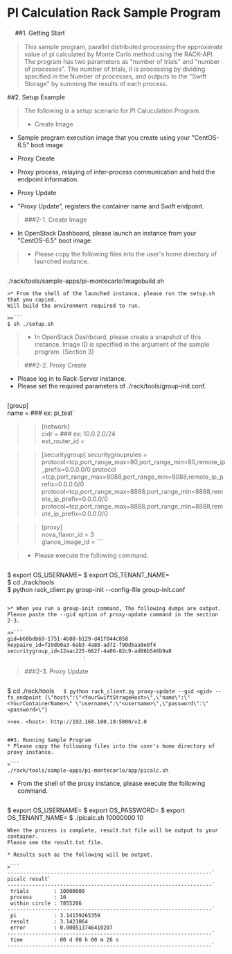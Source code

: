# PI Calculation Rack Sample Program 
　
##1. Getting Start

>This sample program, parallel distributed processing the approximate value of pi calculated by Monte Carlo method using the RACK-API.  
The program has two parameters as "number of trials" and "number of processes".
The number of trials, it is processing by dividing specified in the Number of processes, and outputs to the "Swift Storage" by summing the results of each process.

##2. Setup Example

>The following is a setup scenario for PI Caluculation Program.
>* Create Image  
 - Sample program execution image that you create using your "CentOS-6.5" boot image.
* Proxy Create
 - Proxy process, relaying of inter-process communication and hold the endpoint information.
* Proxy Update  
 - "Proxy Update", registers the container name and Swift endpoint.

>###2-1. Create Image 
* In OpenStack Dashboard, please launch an instance from your "CentOS-6.5" boot image.  

>* Please copy the following files into the user's home directory of launched instance.  

>>```
./rack/tools/sample-apps/pi-montecarlo/imagebuild.sh
```
>* From the shell of the launched instance, please run the setup.sh that you copied. 
Will build the environment required to run.

>>```
$ sh ./setup.sh  
```
>* In OpenStack Dashboard, please create a snapshot of this instance.
Image ID is specified in the argument of the sample program. 
(Section 3)  

>###2-2. Proxy Create
* Please log in to Rack-Server instance.
* Please set the required parameters of ./rack/tools/group-init.conf.  

>>```
[group]  
name = <AnyValue> ### ex: pi_test`  

>>[network]  
cidr = <AnyValue> ### ex: 10.0.2.0/24  
ext_router_id = <YourRooterId>

>>[securitygroup]
securitygrouprules = protocol=tcp,port_range_max=80,port_range_min=80,remote_ip_prefix=0.0.0.0/0 protocol =tcp,port_range_max=8088,port_range_min=8088,remote_ip_prefix=0.0.0.0/0  protocol=tcp,port_range_max=8888,port_range_min=8888,remote_ip_prefix=0.0.0.0/0  protocol=tcp,port_range_max=8888,port_range_min=8888,remote_ip_prefix=0.0.0.0/0  

>>[proxy]  
nova_flavor_id = 3  
glance_image_id = <ProxyImageId>```

>* Please execute the following command.  

>>```
$ export OS_USERNAME=<UserName>
$ export OS_TENANT_NAME=<YourOpenstackTenantName>  
$ cd ./rack/tools  
$ python rack_client.py group-init --config-file group-init.conf
```

>* When you run a group-init command, The following dumps are output.
Please paste the --gid option of proxy-update command in the section 2-3.  

>>```
gid=b60bdb69-1751-4b88-b129-d41f044c858  
keypaire_id=f19db0a3-6ab3-4a88-ad72-f90d5aa9e0f4  
securitygroup_id=12aac225-662f-4a06-82c9-ad06b546b9a8  
                        ：
```

>###2-3. Proxy Update

>>```
$ cd ./rack/tools`  
$ python rack_client.py proxy-update --gid <gid> --fs_endpoint {\"host\":\"<YourSwiftStrageHost>\",\"name\":\"<YourContainerName>\" \"username\":\"<username>\",\"password\":\"<password>\"}`  
```
>>ex. <host>: http://192.168.100.19:5000/v2.0


##3. Running Sample Program  
* Please copy the following files into the user's home directory of proxy instance.  

>```
./rack/tools/sample-apps/pi-montecarlo/app/picalc.sh
```  

* From the shell of the proxy instance, please execute the following command.  


>```
$ export OS_USERNAME=<UserName>
$ export OS_PASSWORD=<Password>
$ export OS_TENANT_NAME=<YourTenantName>
$ ./picalc.sh <SampleProgramImageID> 10000000 10  
```
When the process is complete, result.txt file will be output to your container.  
Please see the result.txt file.  
  
* Results such as the following will be output.  

>```
------------------------------------------------------------------`  
picalc result`  
------------------------------------------------------------------`  
 trials        : 10000000  
 process       : 10  
 within circle : 7855266  
------------------------------------------------------------------`  
 pi            : 3.14159265359  
 result        : 3.1421064  
 error         : 0.000513746410207  
------------------------------------------------------------------`  
 time          : 00 d 00 h 00 m 26 s  
------------------------------------------------------------------`  
```